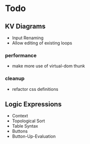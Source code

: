 # Todo

## KV Diagrams

* Input Renaming
* Allow editing of existing loops

### performance

* make more use of virtual-dom thunk

### cleanup

* refactor css definitions


## Logic Expressions

* Context
* Topological Sort
* Table Syntax
* Buttons
* Button-Up-Evaluation
